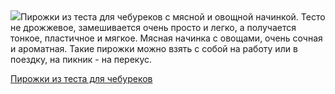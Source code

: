 <!--2025-06-15 20:41:06-->
<div class="yb">
  <div class="rss povarenok"><a href="https://www.povarenok.ru/recipes/show/182824/"><img src="https://www.povarenok.ru/data/cache/2025jun/15/54/3181419_90964-640x480.jpg"></a>Пирожки из теста для чебуреков с мясной и овощной начинкой. Тесто не дрожжевое, замешивается очень просто и легко, а получается тонкое, пластичное и мягкое. Мясная начинка с овощами, очень сочная и ароматная. Такие пирожки можно взять с собой на работу или в поездку, на пикник - на перекус. <p class="titl"><a href="https://www.povarenok.ru/recipes/show/182824/">Пирожки из теста для чебуреков</a></p></div>
</div>
